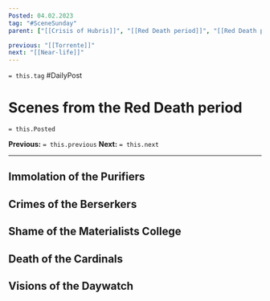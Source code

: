 ```yaml
---
Posted: 04.02.2023
tag: "#SceneSunday"
parent: ["[[Crisis of Hubris]]", "[[Red Death period]]", "[[Red Death period City of Gardens]]", "[[Campaigns against the Red Court]]", "[[Red Court]]", "[[Materialists College]]", "[[Rookish cardinals]]"]

previous: "[[Torrente]]"
next: "[[Near-life]]"
---
```

`= this.tag` #DailyPost 
# Scenes from the Red Death period
`= this.Posted`

**Previous:** `= this.previous`
**Next:** `= this.next`

---

## Immolation of the Purifiers

## Crimes of the Berserkers

## Shame of the Materialists College

## Death of the Cardinals

## Visions of the Daywatch